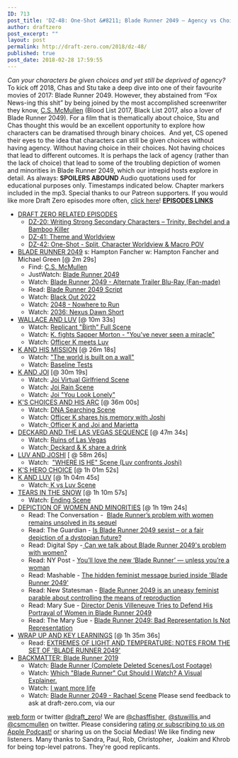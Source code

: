 ```yaml
---
ID: 713
post_title: 'DZ-48: One-Shot &#8211; Blade Runner 2049 – Agency vs Choice'
author: draftzero
post_excerpt: ""
layout: post
permalink: http://draft-zero.com/2018/dz-48/
published: true
post_date: 2018-02-28 17:59:55
---
```

*Can your characters be given choices and yet still be deprived of agency?* To kick off 2018, Chas and Stu take a deep dive into one of their favourite movies of 2017: Blade Runner 2049. However, they abstained from “Fox News-ing this shit” by being joined by the most accomplished screenwriter they know, [C.S. McMullen][1] (Blood List 2017, Black List 2017, also a lover of Blade Runner 2049). For a film that is thematically about choice, Stu and Chas thought this would be an excellent opportunity to explore how characters can be dramatised through binary choices.  And yet, CS opened their eyes to the idea that characters can still be given choices without having agency. Without having choice in their choices. Not having choices that lead to different outcomes. It is perhaps the lack of agency (rather than the lack of choice) that lead to some of the troubling depiction of women and minorities in Blade Runner 2049, which our intrepid hosts explore in detail. As always: **SPOILERS ABOUND** Audio quotations used for educational purposes only. Timestamps indicated below. Chapter markers included in the mp3. Special thanks to our Patreon supporters. If you would like more Draft Zero episodes more often, <a href="https://www.patreon.com/draftzero/" target="_blank" rel="noopener">click here</a>! <span style="text-decoration: underline;"><strong>EPISODES LINKS</strong></span> 
*   <span style="text-decoration: underline;">DRAFT ZERO RELATED EPISODES</span> 
    *   [DZ-20: Writing Strong Secondary Characters – Trinity, Bechdel and a Bamboo Killer][2]
    *   [DZ-41: Theme and Worldview][3]
    *   [DZ-42: One-Shot - Split, Character Worldview & Macro POV][4]
*   <span style="text-decoration: underline;">BLADE RUNNER 2049</span> s: Hampton Fancher w: Hampton Fancher and Michael Green [@ 2m 29s] 
    *   Find: [C.S. McMullen][1]
    *   JustWatch: <a href="https://www.justwatch.com/us/movie/blade-runner-2049" target="_blank" rel="noopener">Blade Runner 2049</a>
    *   Watch: <a href="https://www.youtube.com/watch?v=qKegmH2YngA" target="_blank" rel="noopener">Blade Runner 2049 - Alternate Trailer Blu-Ray (Fan-made)</a>
    *   Read: <a href="https://www.scribd.com/document/367403047/Blade-Runner-2049-Undated-FYC" target="_blank" rel="noopener">Blade Runner 2049 Script</a>
    *   Watch: [Black Out 2022][5]
    *   Watch: [2048 - Nowhere to Run][6]
    *   Watch: [2036: Nexus Dawn Short][7]
*   <span style="text-decoration: underline;">WALLACE AND LUV</span> [@ 10m 33s] 
    *   Watch: <a href="https://www.youtube.com/watch?v=MZs3BDCaUZY" target="_blank" rel="noopener">Replicant "Birth" Full Scene</a>
    *   Watch: <a href="https://www.youtube.com/watch?v=mS9P06p5ovY" target="_blank" rel="noopener">K. fights Sapper Morton - "You've never seen a miracle"</a>
    *   Watch: <a href="https://www.youtube.com/watch?v=b08cWOyHqAM" target="_blank" rel="noopener">Officer K meets Luv</a>
*   <span style="text-decoration: underline;">K AND HIS MISSION</span> [@ 26m 18s] 
    *   Watch: <a href="https://www.youtube.com/watch?v=EFwjOmggg5k" target="_blank" rel="noopener">"The world is built on a wall"</a>
    *   Watch: <a href="https://www.youtube.com/watch?v=ymD-oOuEd8E" target="_blank" rel="noopener">Baseline Tests</a>
*   <span style="text-decoration: underline;">K AND JOI</span> [@ 30m 19s] 
    *   Watch: <a href="https://www.youtube.com/watch?v=VqB-gGP6G9I" target="_blank" rel="noopener">Joi Virtual Girlfriend Scene</a>
    *   Watch: [Joi Rain Scene][8]
    *   Watch: <a href="https://www.youtube.com/watch?v=adVQ12eWCO0" target="_blank" rel="noopener">Joi "You Look Lonely"</a>
*   <span style="text-decoration: underline;">K'S CHOICES AND HIS ARC</span> [@ 36m 00s] 
    *   Watch: [DNA Searching Scene][9]
    *   Watch: [Officer K shares his memory with Joshi][10]
    *   Watch:[ Officer K and Joi and Marietta][11]
*   <span style="text-decoration: underline;">DECKARD AND THE LAS VEGAS SEQUENCE</span> [@ 47m 34s] 
    *   Watch: [Ruins of Las Vegas][12]
    *   Watch:[ Deckard & K share a drink][13]
*   <span style="text-decoration: underline;">LUV AND JOSHI</span> [ @ 58m 26s] 
    *   Watch:  <a href="https://www.youtube.com/watch?v=E-mZnJmlj60" target="_blank" rel="noopener">"WHERE IS HE" Scene (Luv confronts Joshi)</a>
*   <span style="text-decoration: underline;">K'S HERO CHOICE</span> [@ 1h 01m 52s]
*   <span style="text-decoration: underline;">K AND LUV</span> [@ 1h 04m 45s] 
    *   Watch:<a href="https://www.youtube.com/watch?v=BLSFQUjyBQo" target="_blank" rel="noopener"> K vs Luv Scene</a>
*   <span style="text-decoration: underline;">TEARS IN THE SNOW</span> [@ 1h 10m 57s] 
    *   Watch: <a href="https://www.youtube.com/watch?v=QhIA1fXbCA0" target="_blank" rel="noopener">Ending Scene</a>
*   <span style="text-decoration: underline;">DEPICTION OF WOMEN AND MINORITIES</span> [@ 1h 19m 24s] 
    *   Read: The Conversation -  [Blade Runner’s problem with women remains unsolved in its sequel][14]
    *   Read: The Guardian - [Is Blade Runner 2049 sexist – or a fair depiction of a dystopian future?][15]
    *   Read: Digital Spy -[ Can we talk about Blade Runner 2049's problem with women?][16]
    *   Read: NY Post - [You’ll love the new ‘Blade Runner’ — unless you’re a woman][17]
    *   Read: Mashable - [The hidden feminist message buried inside 'Blade Runner 2049'][18]
    *   Read: New Statesman - [Blade Runner 2049 is an uneasy feminist parable about controlling the means of reproduction][19]
    *   Read: Mary Sue - [Director Denis Villeneuve Tries to Defend His Portrayal of Women in Blade Runner 2049][20]
    *   Read: The Mary Sue - [Blade Runner 2049: Bad Representation Is Not Representation][21]
*   <span style="text-decoration: underline;">WRAP UP AND KEY LEARNINGS</span> [@ 1h 35m 36s] 
    *   Read: [EXTREMES OF LIGHT AND TEMPERATURE: NOTES FROM THE SET OF 'BLADE RUNNER 2049'][22]
*   <span style="text-decoration: underline;">BACKMATTER: Blade Runner 2019</span> 
    *   Watch: <a href="https://www.youtube.com/watch?v=7xBKrz0wdsM" target="_blank" rel="noopener">Blade Runner (Complete Deleted Scenes/Lost Footage)</a>
    *   Watch: <a href="https://www.youtube.com/watch?v=n70PtKIhitA" target="_blank" rel="noopener">Which "Blade Runner" Cut Should I Watch? A Visual Explainer.</a>
    *   Watch: <a href="https://www.youtube.com/watch?v=VjbAgwdBaTI" target="_blank" rel="noopener"> I want more life</a>
    *   Watch: <a href="https://www.youtube.com/watch?v=34fwikDriuM" target="_blank" rel="noopener">Blade Runner 2049 - Rachael Scene</a> Please send feedback to ask at draft-zero.com, via our 

<a href="http://draft-zero.com/feedback/" target="_blank" rel="noopener">web form</a> or twitter <a href="https://twitter.com/draft_zero" target="_blank" rel="noopener">@draft_zero</a>! We are <a href="http://www.twitter.com/chasffisher" target="_blank" rel="noopener">@chasffisher </a> <a href="http://www.twitter.com/stuwillis" target="_blank" rel="noopener">@stuwillis </a>and <a href="https://twitter.com/csmcmullen" target="_blank" rel="noopener">@csmcmullen</a> on twitter. Please considering [rating or subscribing to us on Apple Podcast!][23] or sharing us on the Social Medias! We like finding new listeners. Many thanks to Sandra, Paul, Rob, Christopher,  Joakim and Khrob for being top-level patrons. They're good replicants.

 [1]: http://www.csmcmullen.com
 [2]: http://draft-zero.com/2015/dz-20/
 [3]: http://draft-zero.com/2017/dz-41/
 [4]: http://draft-zero.com/2017/dz-42/
 [5]: https://www.youtube.com/watch?v=rrZk9sSgRyQ
 [6]: https://www.youtube.com/watch?v=aZ9Os8cP_gg
 [7]: https://www.youtube.com/watch?v=UgsS3nhRRzQ&t=27s
 [8]: https://www.youtube.com/watch?v=lAkl2P_qdWk
 [9]: https://www.youtube.com/watch?v=04He1qcAgv8
 [10]: https://www.youtube.com/watch?v=-2Yty5nrOgQ
 [11]: https://www.youtube.com/watch?v=su6TrKgGNFk
 [12]: https://www.youtube.com/watch?v=UXS8E4szcSc
 [13]: https://www.youtube.com/watch?v=osaiN-RcxqM
 [14]: http://theconversation.com/blade-runners-problem-with-women-remains-unsolved-in-its-sequel-85398
 [15]: https://www.theguardian.com/film/2017/oct/09/is-blade-runner-2049-a-sexist-film-or-a-fair-depiction-of-a-dystopic-future
 [16]: http://www.digitalspy.com/movies/feature/a839916/blade-runner-2049-gender-issues/
 [17]: https://nypost.com/2017/10/04/youll-love-the-new-blade-runner-unless-youre-a-woman/
 [18]: https://mashable.com/2017/10/14/blade-runner-2049-feminist-environment-patriarchy/#SwR4oCu8akqc
 [19]: https://www.newstatesman.com/culture/film/2017/10/blade-runner-2049-uneasy-feminist-parable-about-controlling-means-reproduction
 [20]: https://www.themarysue.com/denis-villeneuve-blade-runner-2049-women/
 [21]: https://www.themarysue.com/blade-runner-2049/
 [22]: https://www.thrillist.com/entertainment/nation/blade-runner-2049-behind-the-scenes-michael-green-journal
 [23]: https://itunes.apple.com/au/podcast/draft-zero-screenwriting-podcast/id847126598?mt=2&ls=1